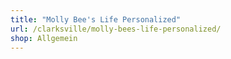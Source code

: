 ```yaml
---
title: "Molly Bee's Life Personalized"
url: /clarksville/molly-bees-life-personalized/
shop: Allgemein
---
```

